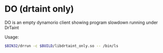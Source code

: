 # DO (drtaint only)

DO is an empty dynamorio client showing program slowdown running under DrTaint

Usage:
```bash
$BIN32/drrun -c $BUILD/libdrtaint_only.so -- /bin/ls
```